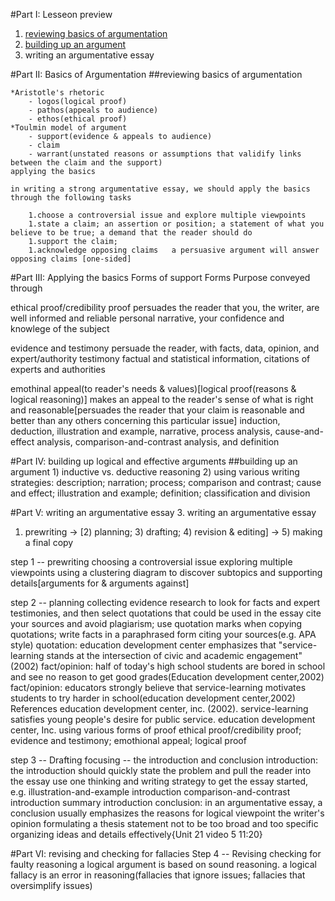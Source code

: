 #Part I: Lesseon preview 
1. [reviewing basics of argumentation](#reviewing-basics-of-argumentation)
1. [building up an argument](#building-up-an-argument)
1. writing an argumentative essay

#Part II: Basics of Argumentation 
##reviewing basics of argumentation

    *Aristotle's rhetoric 
        - logos(logical proof)
        - pathos(appeals to audience)
        - ethos(ethical proof)
    *Toulmin model of argument
        - support(evidence & appeals to audience)
        - claim
        - warrant(unstated reasons or assumptions that validify links between the claim and the support)
    applying the basics

    in writing a strong argumentative essay, we should apply the basics through the following tasks
    
        1.choose a controversial issue and explore multiple viewpoints
        1.state a claim; an assertion or position; a statement of what you believe to be true; a demand that the reader should do
        1.support the claim;
        1.acknowledge opposing claims   a persuasive argument will answer opposing claims [one-sided]

#Part III: Applying the basics
Forms of support
Forms   Purpose     conveyed through

ethical proof/credibility proof     persuades the reader that you, the writer, are well informed and reliable   personal narrative, your confidence and knowlege of the subject

evidence and testimony      persuade the reader, with facts, data, opinion, and expert/authority testimony      factual and statistical information, citations of experts and authorities

emothinal appeal(to reader's needs & values)[logical proof(reasons & logical reasoning)]    makes an appeal to the reader's sense of what is right and reasonable[persuades the reader that your claim is reasonable and better than any others concerning this particular issue]       induction, deduction, illustration and example, narrative, process analysis, cause-and-effect analysis, comparison-and-contrast analysis, and definition

#Part IV: building up logical and effective arguments
##building up an argument
    1) inductive vs. deductive reasoning
    2) using various writing strategies: description; narration; process; comparison and contrast; cause and effect; illustration and example; definition; classification and division

#Part V: writing an argumentative essay
3. writing an argumentative essay
1) prewriting -> [2) planning; 3) drafting; 4) revision & editing] -> 5) making a final copy

step 1 -- prewriting
    choosing a controversial issue
    exploring multiple viewpoints   using a clustering diagram to discover subtopics and supporting details[arguments for & arguments against]

step 2 -- planning 
    collecting evidence     research to look for facts and expert testimonies, and then select quotations that could be used in the essay
        cite your sources and avoid plagiarism;
        use quotation marks when copying quotations;
        write facts in a paraphrased form 
    citing your sources(e.g. APA style)
        quotation: education development center emphasizes that "service-learning stands at the intersection of civic and academic engagement"(2002)
        fact/opinion: half of today's high school students are bored in school and see no reason to get good grades(Education development center,2002)
        fact/opinion: educators strongly believe that service-learning motivates students to try harder in school(education development center,2002)
        References  education development center, inc. (2002).  service-learning satisfies young people's desire for public service. education development center, Inc.
    using various forms of proof    ethical proof/credibility proof; evidence and testimony; emothional appeal; logical proof

step 3 -- Drafting
    focusing -- the introduction and conclusion
        introduction: the introduction should quickly state the problem and pull the reader into the essay
        use one thinking and writing strategy to get the essay started, 
        e.g.
            illustration-and-example introduction
            comparison-and-contrast introduction
            summary introduction
        conclusion: in an argumentative essay, a conclusion usually emphasizes the reasons for
            logical viewpoint
            the writer's opinion
    formulating a thesis statement       not to be too broad and too specific
    organizing ideas and details effectively{Unit 21 video 5 11:20}
        
#Part VI: revising and checking for fallacies
    Step 4 -- Revising
    checking for faulty reasoning
        a logical argument is based on sound reasoning. a logical fallacy is an error in reasoning(fallacies that ignore issues; fallacies that oversimplify issues)
